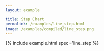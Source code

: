 ```yaml
---
layout: example

title: Step Chart
permalink: /examples/line_step.html
image: /examples/compiled/line_step.png
---
```




{% include example.html spec='line_step'%}
